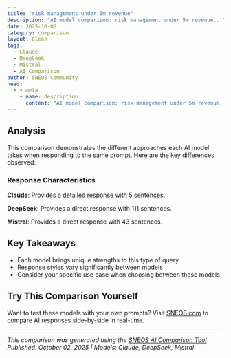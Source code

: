 ```yaml
---
title: "risk management under 5m revenue"
description: "AI model comparison: risk management under 5m revenue..."
date: 2025-10-02
category: comparison
layout: Clean
tags:
  - Claude
  - DeepSeek
  - Mistral
  - AI Comparison
author: SNEOS Community
head:
  - - meta
    - name: description
      content: "AI model comparison: risk management under 5m revenue..."
---
```


<ChatComparison
  title="risk management under 5m revenue"
  prompt="risk management under 5m revenue"
  :responses='{
    "Claude": "# Risk Management for Companies Under $5M Revenue\n\n## Key Risk Categories to Address\n\n### **Financial Risks**\n- **Cash flow volatility** - Limited revenue diversification\n- **Customer concentration** - Heavy reliance on few key clients\n- **Credit/collection risks** - Bad debt can be devastating at this scale\n- **Capital constraints** - Limited access to funding\n\n### **Operational Risks**\n- **Key person dependency** - Loss of founder/key employee\n- **Supply chain disruption** - Single vendor dependencies\n- **Technology failures** - System outages, data breaches\n- **Quality control** - Reputation damage from defects\n\n### **Strategic Risks**\n- **Market changes** - Economic downturns, competition\n- **Regulatory compliance** - Industry-specific requirements\n- **Growth management** - Scaling too fast/slow\n\n## Practical Risk Management Framework\n\n### **1. Risk Assessment (Quarterly)**\n\u0060\u0060\u0060\nRisk Matrix: Impact \u00D7 Likelihood\n- High/High = Immediate action required\n- High/Medium = Develop contingency plans  \n- Medium/Medium = Monitor closely\n- Low risks = Accept or transfer\n\u0060\u0060\u0060\n\n### **2. Essential Controls**\n- **Financial controls**: Monthly cash flow forecasting, customer credit checks\n- **Insurance coverage**: General liability, professional liability, cyber insurance\n- **Legal protection**: Proper contracts, IP protection, employment agreements\n- **Business continuity**: Data backups, alternative suppliers, cross-training\n\n### **3. Cost-Effective Solutions**\n- **Insurance**: Bundle policies, work with brokers for SMB packages\n- **Legal**: Use templates, fractional general counsel services\n- **Technology**: Cloud-based solutions, automated backups\n- **Financial**: Factor receivables if needed, maintain 3-6 months cash reserves\n\n### **4. Key Metrics to Monitor**\n- Customer concentration (% of revenue from top 3 customers)\n- Days sales outstanding (DSO)\n- Cash runway (months of expenses covered)\n- Employee turnover in critical roles\n\nWould you like me to elaborate on any specific risk area or discuss implementation strategies for your particular industry/situation?",
    "DeepSeek": "Of course. Risk management for a company with under $5 million in revenue is not about complex formulas and a dedicated department. It\u0027s about being **proactive, practical, and preserving what you\u0027ve built.**\n\nThe core principle is: **Identify what could go wrong, prioritize those risks, and take simple, cost-effective steps to prevent them or lessen their impact.**\n\nHere is a practical, actionable framework for risk management tailored to a small business.\n\n### The 4-Step Practical Risk Management Cycle\n\n1.  **Identify**\n2.  **Analyze \u0026 Prioritize**\n3.  **Treat (Take Action)**\n4.  **Monitor \u0026 Review**\n\n---\n\n### Step 1: Identify Your Key Risks\n\nGather your key people and brainstorm. Risks for a small business generally fall into these categories:\n\n| Category | Examples for a \u003C$5M Revenue Business |\n| :--- | :--- |\n| **Operational** | \u2022 Key supplier goes out of business or raises prices.\u003Cbr\u003E\u2022 A key piece of equipment breaks down.\u003Cbr\u003E\u2022 Your primary location becomes inaccessible (fire, flood, lease issue).\u003Cbr\u003E\u2022 A critical process fails (e.g., website crash, payment system failure). |\n| **Financial** | \u2022 A major customer doesn\u0027t pay on time (or at all).\u003Cbr\u003E\u2022 Unexpected cash flow crunch.\u003Cbr\u003E\u2022 Fraud or embezzlement by an employee.\u003Cbr\u003E\u2022 Rising interest rates on loans. |\n| **Human Resources** | \u2022 A key employee quits without notice.\u003Cbr\u003E\u2022 An employee files a lawsuit (harassment, wrongful termination).\u003Cbr\u003E\u2022 Workplace accident causing injury.\u003Cbr\u003E\u2022 Difficulty hiring qualified staff. |\n| **Strategic** | \u2022 A new competitor enters your market.\u003Cbr\u003E\u2022 Technology changes make your service obsolete.\u003Cbr\u003E\u2022 You lose your biggest client.\u003Cbr\u003E\u2022 A new regulation increases your compliance costs. |\n| **Compliance \u0026 Legal** | \u2022 Getting sued by a customer for a faulty product/service.\u003Cbr\u003E\u2022 Data breach exposing customer information.\u003Cbr\u003E\u2022 Failing a health/safety inspection.\u003Cbr\u003E\u2022 Not having the proper licenses or permits. |\n\n---\n\n### Step 2: Analyze \u0026 Prioritize\n\nYou can\u0027t tackle everything at once. Use a simple **Impact vs. Probability** matrix to focus your efforts.\n\n*   **High Impact, High Probability:** Your TOP PRIORITY. (e.g., Your only delivery van crashes).\n*   **High Impact, Low Probability:** Needs a contingency plan. (e.g., Your office burns down).\n*   **Low Impact, High Probability:** Annoying, but manageable. Create efficient processes. (e.g., Frequent minor IT issues).\n*   **Low Impact, Low Probability:** Acknowledge, but don\u0027t waste time on.\n\n**For a small business, focus your energy on the top-left quadrant: high-impact risks.**\n\n---\n\n### Step 3: Treat the Risks (The Action Plan)\n\nThis is where you decide what to do. You have four main options:\n\n1.  **Avoid:** Stop the activity causing the risk. (e.g., Stop offering a very high-risk, low-margin service).\n2.  **Mitigate/Reduce:** Take steps to lower the probability or impact. This is your most common action.\n    *   *Example:* To mitigate the risk of a key employee leaving:\n        *   **Cross-train** other staff.\n        *   **Document** their key processes.\n        *   Ensure they are **fairly compensated and engaged**.\n3.  **Transfer:** Shift the financial burden to someone else. This almost always means **insurance**.\n    *   **Essential Insurance for a Small Business:**\n        *   **General Liability:** For customer slips and falls, etc.\n        *   **Professional Liability (Errors \u0026 Omissions):** If you give advice or a service.\n        *   **Commercial Property:** For your building, equipment, and inventory.\n        *   **Cyber Liability:** Crucial if you handle any customer data.\n        *   **Workers\u0027 Compensation:** Required by law if you have employees.\n4.  **Accept:** Acknowledge the risk but decide not to act. This is for low-priority risks where the cost of action outweighs the potential loss. *Document that you consciously made this decision.*\n\n---\n\n### A Practical \u0022Quick-Start\u0022 Plan for Your Business\n\n**Don\u0027t overcomplicate it. Start here:**\n\n1.  **Financial Safety Net:**\n    *   **Build a Cash Reserve:** Aim for 3-6 months of operating expenses. This is your #1 defense against unexpected events.\n    *   **Diversify Your Client Base:** If one client represents more than 25% of your revenue, you are at high risk. Make a plan to attract more clients.\n    *   **Get a Line of Credit:** *Before* you need it. It\u0027s a cheap insurance policy for cash flow gaps.\n\n2.  **People \u0026 Knowledge:**\n    *   **Cross-Train Your Team:** Ensure at least two people know how to perform every critical function.\n    *   **Create an \u0022If I Get Hit by a Bus\u0022 Document:** A simple document with all crucial passwords, key contacts, and operational procedures.\n\n3.  **Legal \u0026 Compliance:**\n    *   **Review Your Business Structure:** Is an LLC or S-Corp still right for you? It protects personal assets.\n    *   **Standardize Contracts:** Use well-written, standard contracts for clients and vendors. Have a lawyer review them once.\n    *   **Back Up Your Data:** Automate daily backups to a secure, off-site location (e.g., the cloud). Test restoring them.\n\n4.  **Insurance Check-Up:**\n    *   Once a year, sit down with your insurance agent. Don\u0027t just renew. Explain any changes in your business and ask, \u0022Are we covered for...?\u0022\n\n5.  **Create a Simple Business Continuity Plan:**\n    *   Answer one question: \u0022How would we operate for a week if we lost access to our office/workshop?\u0022 This forces you to think about remote work, data access, and communication.\n\n### What to Do Right Now\n\n*   **Block 2 hours** on your calendar this week.\n*   **Brainstorm** using the risk categories above.\n*   **Pick your top 3 risks.**\n*   **For each one, decide on one action:** Avoid, Mitigate, Transfer, or Accept.\n*   **Schedule a follow-up** in 6 months to review.\n\nFor a business of your size, the goal of risk management isn\u0027t to eliminate all risk\u2014that\u0027s impossible. The goal is to make your business **more resilient**, so that when problems arise (and they will), you can handle them without going into crisis mode or threatening the survival of your company.",
    "Mistral": "Risk management is crucial for businesses of all sizes, including those with revenues under $5 million. Effective risk management can help small businesses identify, assess, and mitigate potential risks, ensuring long-term sustainability and growth. Here are some key steps and strategies for risk management in a small business:\n\n### 1. **Identify Risks**\n   - **Financial Risks:** Cash flow issues, debt management, and financial fraud.\n   - **Operational Risks:** Supply chain disruptions, equipment failures, and employee turnover.\n   - **Market Risks:** Changes in customer demand, competition, and economic conditions.\n   - **Legal Risks:** Compliance with regulations, contracts, and intellectual property issues.\n   - **Technological Risks:** Cybersecurity threats, data breaches, and IT failures.\n   - **Environmental Risks:** Natural disasters, climate change impacts, and regulatory changes.\n\n### 2. **Assess Risks**\n   - **Likelihood and Impact:** Evaluate the probability of each risk occurring and the potential impact on the business.\n   - **Prioritization:** Focus on high-impact, high-likelihood risks first.\n   - **Risk Matrix:** Use a risk matrix to visually map out risks based on their likelihood and impact.\n\n### 3. **Mitigate Risks**\n   - **Financial Strategies:** Maintain a cash reserve, diversify revenue streams, and secure appropriate insurance coverage.\n   - **Operational Strategies:** Implement robust supply chain management, regular equipment maintenance, and employee training programs.\n   - **Market Strategies:** Conduct market research, diversify product offerings, and build strong customer relationships.\n   - **Legal Strategies:** Ensure compliance with all relevant laws and regulations, review contracts regularly, and protect intellectual property.\n   - **Technological Strategies:** Invest in cybersecurity measures, regularly update software, and back up data.\n   - **Environmental Strategies:** Develop a disaster recovery plan, implement sustainable practices, and stay informed about regulatory changes.\n\n### 4. **Monitor and Review**\n   - **Regular Audits:** Conduct periodic risk assessments and audits to identify new risks and evaluate the effectiveness of current mitigation strategies.\n   - **Feedback Loop:** Encourage employees to report potential risks and provide feedback on risk management practices.\n   - **Adaptability:** Be prepared to adjust risk management strategies as the business environment changes.\n\n### 5. **Communicate and Train**\n   - **Employee Training:** Educate employees on risk management practices and their role in identifying and mitigating risks.\n   - **Clear Communication:** Ensure that all stakeholders, including employees, suppliers, and customers, are aware of the risk management plan and their responsibilities.\n\n### 6. **Insurance**\n   - **General Liability Insurance:** Protects against lawsuits and claims.\n   - **Property Insurance:** Covers damage to business property.\n   - **Business Interruption Insurance:** Provides financial support during temporary closures.\n   - **Cyber Liability Insurance:** Protects against data breaches and cyber attacks.\n   - **Workers\u0027 Compensation Insurance:** Covers employee injuries and illnesses.\n\n### 7. **Emergency Planning**\n   - **Disaster Recovery Plan:** Develop a plan for responding to natural disasters, cyber attacks, and other emergencies.\n   - **Business Continuity Plan:** Ensure that critical business functions can continue during and after a disruption.\n\n### 8. **Documentation**\n   - **Risk Management Plan:** Document all identified risks, assessment results, mitigation strategies, and monitoring processes.\n   - **Compliance Records:** Maintain records of compliance with regulations and internal policies.\n\n### 9. **Seek Expertise**\n   - **Consultants:** Consider hiring risk management consultants to provide expert advice and guidance.\n   - **Legal and Financial Advisors:** Seek input from legal and financial advisors to ensure comprehensive risk management.\n\nBy implementing these strategies, small businesses can effectively manage risks and ensure their long-term success and growth."
  }'
  published-date="01:40"
/>

## Analysis

This comparison demonstrates the different approaches each AI model takes when responding to the same prompt. Here are the key differences observed:

### Response Characteristics

**Claude**: Provides a detailed response with 5 sentences. 

**DeepSeek**: Provides a direct response with 111 sentences. 

**Mistral**: Provides a direct response with 43 sentences. 

## Key Takeaways

- Each model brings unique strengths to this type of query
- Response styles vary significantly between models
- Consider your specific use case when choosing between these models

## Try This Comparison Yourself

Want to test these models with your own prompts? Visit [SNEOS.com](https://sneos.com) to compare AI responses side-by-side in real-time.

---

*This comparison was generated using the [SNEOS AI Comparison Tool](https://sneos.com)*
*Published: October 02, 2025 | Models: Claude, DeepSeek, Mistral*
